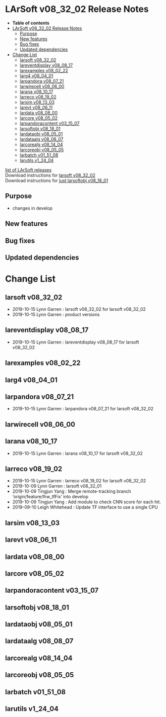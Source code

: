 LArSoft v08\_32\_02 Release Notes
======================================================================

-   **Table of contents**
-   [LArSoft v08\_32\_02 Release Notes](#LArSoft-v08_32_02-Release-Notes)
    -   [Purpose](#Purpose)
    -   [New features](#New-features)
    -   [Bug fixes](#Bug-fixes)
    -   [Updated dependencies](#Updated-dependencies)
-   [Change List](#Change-List)
    -   [larsoft v08\_32\_02](#larsoft-v08_32_02)
    -   [lareventdisplay v08\_08\_17](#lareventdisplay-v08_08_17)
    -   [larexamples v08\_02\_22](#larexamples-v08_02_22)
    -   [larg4 v08\_04\_01](#larg4-v08_04_01)
    -   [larpandora v08\_07\_21](#larpandora-v08_07_21)
    -   [larwirecell v08\_06\_00](#larwirecell-v08_06_00)
    -   [larana v08\_10\_17](#larana-v08_10_17)
    -   [larreco v08\_19\_02](#larreco-v08_19_02)
    -   [larsim v08\_13\_03](#larsim-v08_13_03)
    -   [larevt v08\_06\_11](#larevt-v08_06_11)
    -   [lardata v08\_08\_00](#lardata-v08_08_00)
    -   [larcore v08\_05\_02](#larcore-v08_05_02)
    -   [larpandoracontent v03\_15\_07](#larpandoracontent-v03_15_07)
    -   [larsoftobj v08\_18\_01](#larsoftobj-v08_18_01)
    -   [lardataobj v08\_05\_01](#lardataobj-v08_05_01)
    -   [lardataalg v08\_08\_07](#lardataalg-v08_08_07)
    -   [larcorealg v08\_14\_04](#larcorealg-v08_14_04)
    -   [larcoreobj v08\_05\_05](#larcoreobj-v08_05_05)
    -   [larbatch v01\_51\_08](#larbatch-v01_51_08)
    -   [larutils v1\_24\_04](#larutils-v1_24_04)

[list of LArSoft releases](LArSoft_release_list)\
Download instructions for [larsoft v08\_32\_02](http://scisoft.fnal.gov/scisoft/bundles/larsoft/v08_32_02/larsoft-v08_32_02.html)\
Download instructions for [just larsoftobj v08\_18\_01](http://scisoft.fnal.gov/scisoft/bundles/larsoftobj/v08_18_01/larsoftobj-v08_18_01.html)

Purpose
--------------------

-   changes in develop

New features
------------------------------

Bug fixes
------------------------

Updated dependencies
----------------------------------------------

Change List
============================

larsoft v08\_32\_02
------------------------------------------

-   2019-10-15 Lynn Garren : larsoft v08\_32\_02 for larsoft v08\_32\_02
-   2019-10-15 Lynn Garren : product versions

lareventdisplay v08\_08\_17
----------------------------------------------------------

-   2019-10-15 Lynn Garren : lareventdisplay v08\_08\_17 for larsoft v08\_32\_02

larexamples v08\_02\_22
--------------------------------------------------

larg4 v08\_04\_01
--------------------------------------

larpandora v08\_07\_21
------------------------------------------------

-   2019-10-15 Lynn Garren : larpandora v08\_07\_21 for larsoft v08\_32\_02

larwirecell v08\_06\_00
--------------------------------------------------

larana v08\_10\_17
----------------------------------------

-   2019-10-15 Lynn Garren : larana v08\_10\_17 for larsoft v08\_32\_02

larreco v08\_19\_02
------------------------------------------

-   2019-10-15 Lynn Garren : larreco v08\_19\_02 for larsoft v08\_32\_02
-   2019-10-09 Lynn Garren : larsoft v08\_32\_01
-   2019-10-09 Tingjun Yang : Merge remote-tracking branch ‘origin/feature/lhw\_tfFix’ into develop
-   2019-10-09 Tingjun Yang : Add module to check CNN score for each hit.
-   2019-09-10 Leigh Whitehead : Update TF interface to use a single CPU

larsim v08\_13\_03
----------------------------------------

larevt v08\_06\_11
----------------------------------------

lardata v08\_08\_00
------------------------------------------

larcore v08\_05\_02
------------------------------------------

larpandoracontent v03\_15\_07
--------------------------------------------------------------

larsoftobj v08\_18\_01
------------------------------------------------

lardataobj v08\_05\_01
------------------------------------------------

lardataalg v08\_08\_07
------------------------------------------------

larcorealg v08\_14\_04
------------------------------------------------

larcoreobj v08\_05\_05
------------------------------------------------

larbatch v01\_51\_08
--------------------------------------------

larutils v1\_24\_04
------------------------------------------
